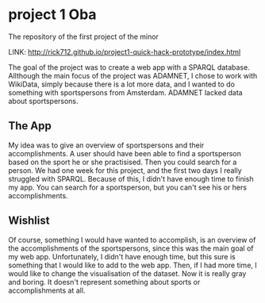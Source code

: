 # project 1 Oba
The repository of the first project of the minor

LINK: http://rick712.github.io/project1-quick-hack-prototype/index.html

The goal of the project was to create a web app with a SPARQL database. Allthough the main focus of the project was ADAMNET, I chose to work with WikiData, simply because there is a lot more data, and I wanted to do something with sportspersons from Amsterdam. ADAMNET lacked data about sportspersons.

## The App
My idea was to give an overview of sportspersons and their accomplishments. A user should have been able to find a sportsperson based on the sport he or she practisised. Then you could search for a person. We had one week for this project, and the first two days I really struggled with SPARQL. Because of this, I didn't have enough time to finish my app. You can search for a sportsperson, but you can't see his or hers accomplishments.

## Wishlist
Of course, something I would have wanted to accomplish, is an overview of the accomplishments of the sportspersons, since this was the main goal of my web app. Unfortunately, I didn't have enough time, but this sure is something that I would like to add to the web app.
Then, if I had more time, I would like to change the visualisation of the dataset. Now it is really gray and boring. It doesn't represent something about sports or accomplishments at all.
